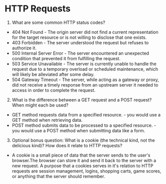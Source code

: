 # HTTP Requests

1. What are some common HTTP status codes?
  * 404 Not Found - The origin server did not find a current representation for the target resource or is not willing to disclose that one exists.
  * 403 Forbidden - The server understood the request but refuses to authorize it.
  * 500 Internal Server Error - The server encountered an unexpected condition that prevented it from fulfilling the request.
  * 503 Service Unavailable - The server is currently unable to handle the request due to a temporary overload or scheduled maintenance, which will likely be alleviated after some delay.
  * 504 Gateway Timeout - The server, while acting as a gateway or proxy, did not receive a timely response from an upstream server it needed to access in order to complete the request.

2. What is the difference between a GET request and a POST request? When might each be used?
  * GET method requests data from a specified resource. - you would use a GET method when retrieving data.
  * POST method submits data to be processed to a specified resource. - you would use a POST method when submitting data like a form.

3. Optional bonus question: What is a cookie (the technical kind, not the delicious kind)? How does it relate to HTTP requests?
  * A cookie is a small piece of data that the server sends to the user's browser.The browser can store it and send it back to the server with a new request. A purpose that a cookies serves in it's relation to HTTP requests are session management, logins, shopping carts, game scores, or anything that the server should remember.